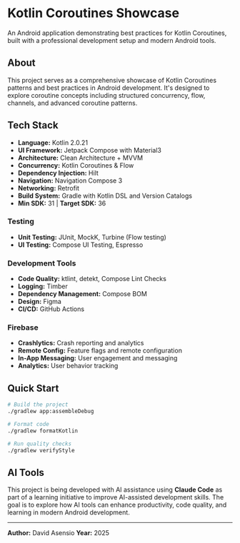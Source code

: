 # Kotlin Coroutines Showcase

An Android application demonstrating best practices for Kotlin Coroutines, built with a professional development setup and modern Android tools.

## About

This project serves as a comprehensive showcase of Kotlin Coroutines patterns and best practices in Android development. It's designed to explore coroutine concepts including structured concurrency, flow, channels, and advanced coroutine patterns.

## Tech Stack

- **Language:** Kotlin 2.0.21
- **UI Framework:** Jetpack Compose with Material3
- **Architecture:** Clean Architecture + MVVM
- **Concurrency:** Kotlin Coroutines & Flow
- **Dependency Injection:** Hilt
- **Navigation:** Navigation Compose 3
- **Networking:** Retrofit
- **Build System:** Gradle with Kotlin DSL and Version Catalogs
- **Min SDK:** 31 | **Target SDK:** 36

### Testing
- **Unit Testing:** JUnit, MockK, Turbine (Flow testing)
- **UI Testing:** Compose UI Testing, Espresso

### Development Tools
- **Code Quality:** ktlint, detekt, Compose Lint Checks
- **Logging:** Timber
- **Dependency Management:** Compose BOM
- **Design:** Figma
- **CI/CD:** GitHub Actions

### Firebase
- **Crashlytics:** Crash reporting and analytics
- **Remote Config:** Feature flags and remote configuration
- **In-App Messaging:** User engagement and messaging
- **Analytics:** User behavior tracking

## Quick Start

```bash
# Build the project
./gradlew app:assembleDebug

# Format code
./gradlew formatKotlin

# Run quality checks
./gradlew verifyStyle
```

## AI Tools

This project is being developed with AI assistance using **Claude Code** as part of a learning initiative to improve AI-assisted development skills. The goal is to explore how AI tools can enhance productivity, code quality, and learning in modern Android development.

---

**Author:** David Asensio
**Year:** 2025

